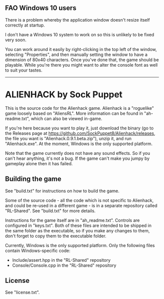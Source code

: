 ## FAO Windows 10 users

There is a problem whereby the application window doesn't resize itself correctly at startup. 

I don't have a Windows 10 system to work on so this is unlikely to be fixed very soon. 

You can work around it easily by right-clicking in the top left of the window, selecting "Properties", and then manually setting the window to have a dimension of 80x40 characters. Once you've done that, the game should be playable. While you're there you might want to alter the console font as well to suit your tastes.

---

ALIENHACK by Sock Puppet
========================

This is the source code for the Alienhack game. Alienhack is a "roguelike" game loosely based on "AliensRL". More information can be found in "ah-readme.txt", which can also be viewed in-game.

If you're here because you want to play it, just download the binary (go to the Releases page at https://github.com/SockPuppet8/Alienhack/releases, the file you want is "Alienhack.0.9.1.beta.zip"), unzip it, and run "Alienhack.exe". At the moment, Windows is the only supported platform.

Note that the game currently does not have any sound effects. So if you can't hear anything, it's not a bug. If the game can't make you jumpy by gameplay alone then it has failed.

## Building the game

See "build.txt" for instructions on how to build the game.

Some of the source code - all the code which is not specific to Alienhack, and could be re-used in a different game - is in a separate repository called "RL-Shared". See "build.txt" for more details. 

Instructions for the game itself are in "ah_readme.txt". Controls are configured in "keys.txt". Both of these files are intended to be shipped in the same folder as the executable, so if you make any changes to them, don't forget to copy them to the executable folder. 

Currently, Windows is the only supported platform. Only the following files contain Windows-specific code: 
* Include/assert.hpp in the "RL-Shared" repository
* Console/Console.cpp in the "RL-Shared" repository

## License

See "license.txt".
